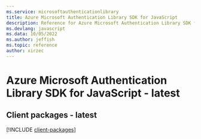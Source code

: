 ```yaml
---
ms.service: microsoftauthenticationlibrary
title: Azure Microsoft Authentication Library SDK for JavaScript
description: Reference for Azure Microsoft Authentication Library SDK for JavaScript
ms.devlang: javascript
ms.data: 10/05/2022
ms.author: jeffish
ms.topic: reference
author: xirzec
---
```

# Azure Microsoft Authentication Library SDK for JavaScript - latest

## Client packages - latest
[!INCLUDE [client-packages](microsoft-authentication-library-client-index.md)]
